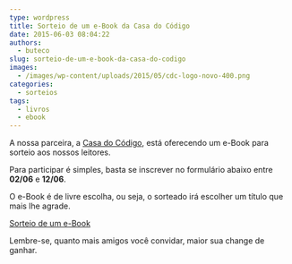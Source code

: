 ```yaml
---
type: wordpress
title: Sorteio de um e-Book da Casa do Código
date: 2015-06-03 08:04:22
authors:
  - buteco
slug: sorteio-de-um-e-book-da-casa-do-codigo
images:
  - /images/wp-content/uploads/2015/05/cdc-logo-novo-400.png
categories:
  - sorteios
tags:
  - livros
  - ebook
---
```


A nossa parceira, a <a href="http://www.casadocodigo.com.br/" target="_blank">Casa do Código</a>, está oferecendo um e-Book para sorteio aos nossos leitores.

Para participar é simples, basta se inscrever no formulário abaixo entre <strong>02/06</strong> e <strong>12/06</strong>.

O e-Book é de livre escolha, ou seja, o sorteado irá escolher um título que mais lhe agrade.

<a class="e-widget" href="https://gleam.io/R97C9/sorteio-de-um-ebook" rel="nofollow">Sorteio de um e-Book</a>
<script type="text/javascript" src="https://js.gleam.io/e.js" async="true"></script>

Lembre-se, quanto mais amigos você convidar, maior sua change de ganhar.
